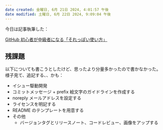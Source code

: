 ```yaml
---
date created: 金曜日, 6月 21日 2024, 4:01:57 午後
date modified: 土曜日, 6月 22日 2024, 9:09:04 午後
---
```


今日は記事執筆した：

[GitHub 初心者が中級者になる「それっぽい使い方」](https://zenn.dev/kazzyfrog/articles/github-guide)

## 残課題

以下についても書こうとしたけど、思ったより分量多かったので書かなかった。
様子見て、追記する、、かも：

- イシュー駆動開発
- コミットメッセージ + prefix 絵文字のガイドラインを作成する
- noreply メールアドレスを設定する
- ライセンスを明記する
- README のテンプレートを用意する
- その他
  - バージョンタグとリリースノート、コードレビュー、画像をアップする
